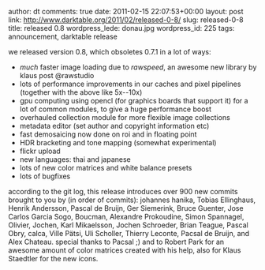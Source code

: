author: dt
comments: true
date: 2011-02-15 22:07:53+00:00
layout: post
link: http://www.darktable.org/2011/02/released-0-8/
slug: released-0-8
title: released 0.8
wordpress_lede: donau.jpg
wordpress_id: 225
tags: announcement, darktable release

we released version 0.8, which obsoletes 0.7.1 in a lot of ways:

* _much_ faster image loading due to _rawspeed_, an awesome new library by klaus post @rawstudio
* lots of performance improvements in our caches and pixel pipelines (together with the above like 5x--10x)
* gpu computing using opencl (for graphics boards that support it) for a lot of common modules, to give a huge performance boost
* overhauled collection module for more flexible image collections
* metadata editor (set author and copyright information etc)
* fast demosaicing now done on roi and in floating point
* HDR bracketing and tone mapping (somewhat experimental)
* flickr upload
* new languages: thai and japanese
* lots of new color matrices and white balance presets
* lots of bugfixes

according to the git log, this release introduces over 900 new commits brought to you by (in order of commits): johannes hanika, Tobias Ellinghaus, Henrik Andersson, Pascal de Bruijn, Ger Siemerink, Bruce Guenter, Jose Carlos Garcia Sogo, Boucman, Alexandre Prokoudine, Simon Spannagel, Olivier, Jochen, Karl Mikaelsson, Jochen Schroeder, Brian Teague, Pascal Obry, calca, Ville Pätsi, Uli Scholler, Thierry Leconte, Pacsal de Bruijn, and Alex Chateau.
special thanks to Pacsal ;) and to Robert Park for an awesome amount of color matrices created with his help, also for Klaus Staedtler for the new icons.
